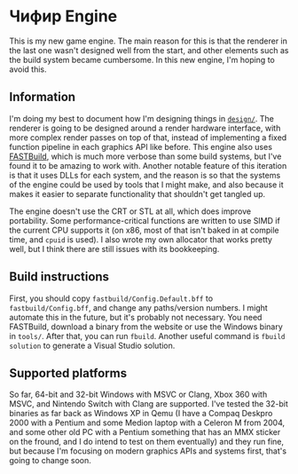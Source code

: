 # Чифир Engine
This is my new game engine. The main reason for this is that the renderer in the last one wasn't designed well from the
start, and other elements such as the build system became cumbersome. In this new engine, I'm hoping to avoid this.

## Information
I'm doing my best to document how I'm designing things in [`design/`](design/engine.typ). The renderer is going to be
designed around a render hardware interface, with more complex render passes on top of that, instead of implementing
a fixed function pipeline in each graphics API like before. This engine also uses [FASTBuild](https://fastbuild.org),
which is much more verbose than some build systems, but I've found it to be amazing to work with. Another notable feature
of this iteration is that it uses DLLs for each system, and the reason is so that the systems of the engine could be used
by tools that I might make, and also because it makes it easier to separate functionality that shouldn't get tangled up.

The engine doesn't use the CRT or STL at all, which does improve portability. Some performance-critical
functions are written to use SIMD if the current CPU supports it (on x86, most of that isn't baked in at compile time, and
`cpuid` is used). I also wrote my own allocator that works pretty well, but I think there are still issues with its bookkeeping.

## Build instructions
First, you should copy `fastbuild/Config.Default.bff` to `fastbuild/Config.bff`, and change any paths/version numbers. I
might automate this in the future, but it's probably not necessary. You need FASTBuild, download a binary from the website
or use the Windows binary in `tools/`. After that, you can run `fbuild`. Another useful command is `fbuild solution` to
generate a Visual Studio solution.

## Supported platforms
So far, 64-bit and 32-bit Windows with MSVC or Clang, Xbox 360 with MSVC, and Nintendo Switch with Clang are supported. I've
tested the 32-bit binaries as far back as Windows XP in Qemu (I have a Compaq Deskpro 2000 with a Pentium and some Medion laptop
with a Celeron M from 2004, and some other old PC with a Pentium something that has an MMX sticker on the fround, and I do intend
to test on them eventually) and they run fine, but because I'm focusing on modern graphics APIs and systems first, that's going
to change soon.
